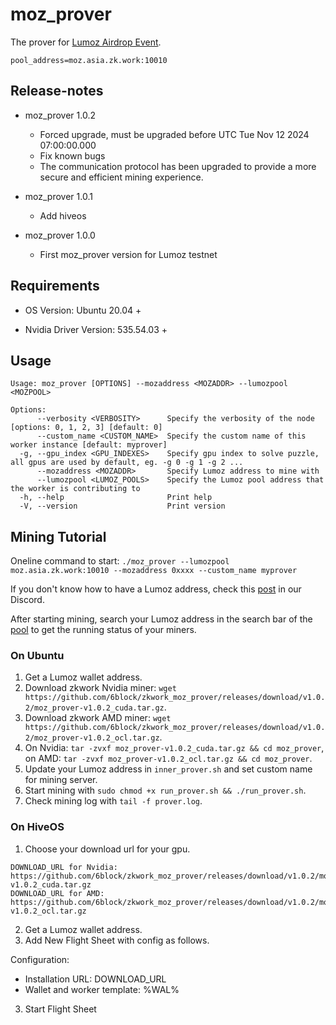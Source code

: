 # moz_prover
The prover for [Lumoz Airdrop Event](https://docs.lumoz.org/zkprover-airdrop-event).
```shell
pool_address=moz.asia.zk.work:10010
```

## Release-notes

- moz_prover 1.0.2
  - Forced upgrade, must be upgraded before UTC Tue Nov 12 2024 07:00:00.000
  - Fix known bugs
  - The communication protocol has been upgraded to provide a more secure and efficient mining experience.

- moz_prover 1.0.1
  - Add hiveos

- moz_prover 1.0.0
  - First moz_prover version for Lumoz testnet

## Requirements
- OS Version: Ubuntu 20.04 +

- Nvidia Driver Version: 535.54.03 +

## Usage
```shell
Usage: moz_prover [OPTIONS] --mozaddress <MOZADDR> --lumozpool <MOZPOOL>

Options:
      --verbosity <VERBOSITY>      Specify the verbosity of the node [options: 0, 1, 2, 3] [default: 0]
      --custom_name <CUSTOM_NAME>  Specify the custom name of this worker instance [default: myprover]
  -g, --gpu_index <GPU_INDEXES>    Specify gpu index to solve puzzle, all gpus are used by default, eg. -g 0 -g 1 -g 2 ...
      --mozaddress <MOZADDR>       Specify Lumoz address to mine with
      --lumozpool <LUMOZ_POOLS>    Specify the Lumoz pool address that the worker is contributing to
  -h, --help                       Print help
  -V, --version                    Print version
```

## Mining Tutorial

Oneline command to start:
`./moz_prover --lumozpool moz.asia.zk.work:10010 --mozaddress 0xxxx --custom_name myprover`

If you don't know how to have a Lumoz address, check this [post](https://discord.com/channels/984349855617011712/1301815847760957470/1302924757368573994) in our Discord.

After starting mining, search your Lumoz address in the search bar of the [pool](https://zk.work/en/lumoz) to get the running status of your miners.

### On Ubuntu

1. Get a Lumoz wallet address.
2. Download zkwork Nvidia miner: `wget https://github.com/6block/zkwork_moz_prover/releases/download/v1.0.2/moz_prover-v1.0.2_cuda.tar.gz`.
3. Download zkwork AMD miner: `wget https://github.com/6block/zkwork_moz_prover/releases/download/v1.0.2/moz_prover-v1.0.2_ocl.tar.gz`.
4. On Nvidia: `tar -zvxf moz_prover-v1.0.2_cuda.tar.gz && cd moz_prover`, on AMD: `tar -zvxf moz_prover-v1.0.2_ocl.tar.gz && cd moz_prover`.
5. Update your Lumoz address in `inner_prover.sh` and set custom name for mining server.
6. Start mining with `sudo chmod +x run_prover.sh && ./run_prover.sh`.
7. Check mining log with `tail -f prover.log`.

### On HiveOS 

1. Choose your download url for your gpu.
  ```
  DOWNLOAD_URL for Nvidia: https://github.com/6block/zkwork_moz_prover/releases/download/v1.0.2/moz_prover-v1.0.2_cuda.tar.gz
  DOWNLOAD_URL for AMD: https://github.com/6block/zkwork_moz_prover/releases/download/v1.0.2/moz_prover-v1.0.2_ocl.tar.gz
  ```
2. Get a Lumoz wallet address.
3. Add New Flight Sheet with config as follows.

Configuration:
- Installation URL: DOWNLOAD_URL
- Wallet and worker template: %WAL%

3. Start Flight Sheet
